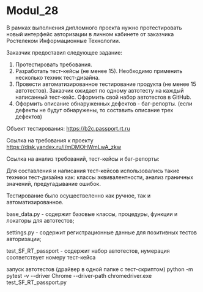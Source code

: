 # Modul_28

В рамках выполнения дипломного проекта нужно протестировать новый интерфейс авторизации в личном кабинете от заказчика Ростелеком Информационные Технологии.

Заказчик предоставил следующее задание:

1) Протестировать требования.
2) Разработать тест-кейсы (не менее 15). Необходимо применить несколько техник тест-дизайна.
3) Провести автоматизированное тестирование продукта (не менее 15 автотестов). 
Заказчик ожидает по одному автотесту на каждый написанный тест-кейс. Оформить свой набор автотестов в GitHub.
4) Оформить описание обнаруженных дефектов - баг-репорты. (если дефекты не будут обнаружены, то составить описание трех дефектов)

Объект тестирования: https://b2c.passport.rt.ru

Ссылка на требования к проекту   https://disk.yandex.ru/i/mDMOHWmLwA_zkw

Ссылка на анализ требований, тест-кейсы и баг-репорты:


Для составления и написания тест-кейсов использовались такие техники тест-дизайна как: классы эквивалентности, анализ граничных значений, предугадывание ошибок.

Тестирование было осуществеленно как ручное, так и автоматизированное.

base_data.py - содержит базовые классы, процедуры, функции и локаторы для автотестов;

settings.py - содержит регистрационные данные для позитивных тестов авторизации;

test_SF_RT_passport - содержит набор автотестов, нумерация соответствует номеру тест-кейса

запуск автотестов (драйвер в одной папке с тест-скриптом)
python -m pytest -v --driver Chrome --driver-path chromedriver.exe test_SF_RT_passport.py
